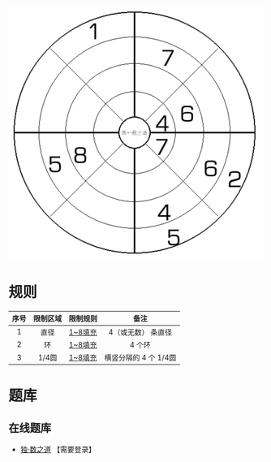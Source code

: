 ![](../../images/sudoku/8靶数独.png)

# 规则
| 序号  | 限制区域 | 限制规则     |       备注       |
|:---:|:----:|:---------|:--------------:|
|  1  |  直径  | [1~8填充] |   4（或无数） 条直径   |
|  2  |  环   | [1~8填充] |      4 个环      |
|  3  | 1/4圆 | [1~8填充] | 横竖分隔的 4 个 1/4圆 |

# 题库

## 在线题库
- [独·数之道](http://www.sudokufans.org.cn/lx/game.index.php?type=qq) 【需要登录】

[1~8填充]: ../../rules.md#1to8填充
